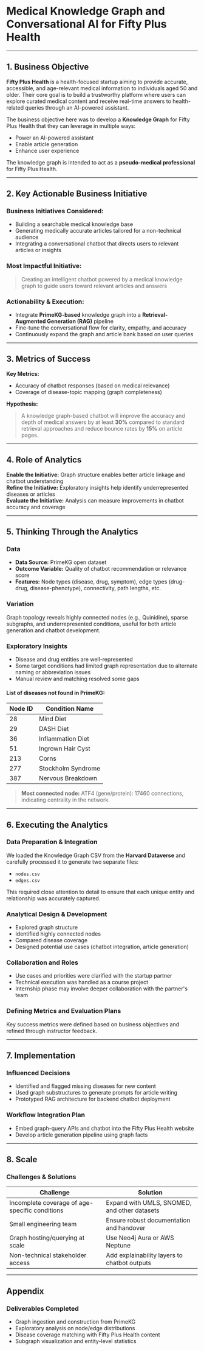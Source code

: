 # Medical Knowledge Graph and Conversational AI for Fifty Plus Health

---

##  1. Business Objective

**Fifty Plus Health** is a health-focused startup aiming to provide accurate, accessible, and age-relevant medical information to individuals aged 50 and older. Their core goal is to build a trustworthy platform where users can explore curated medical content and receive real-time answers to health-related queries through an AI-powered assistant.

The business objective here was to develop a **Knowledge Graph** for Fifty Plus Health that they can leverage in multiple ways:
- Power an AI-powered assistant
- Enable article generation
- Enhance user experience

The knowledge graph is intended to act as a **pseudo-medical professional** for Fifty Plus Health.

---

## 2. Key Actionable Business Initiative

### Business Initiatives Considered:
- Building a searchable medical knowledge base
- Generating medically accurate articles tailored for a non-technical audience
- Integrating a conversational chatbot that directs users to relevant articles or insights

### Most Impactful Initiative:
> Creating an intelligent chatbot powered by a medical knowledge graph to guide users toward relevant articles and answers

### Actionability & Execution:
- Integrate **PrimeKG-based** knowledge graph into a **Retrieval-Augmented Generation (RAG)** pipeline
- Fine-tune the conversational flow for clarity, empathy, and accuracy
- Continuously expand the graph and article bank based on user queries

---

##  3. Metrics of Success

**Key Metrics:**
- Accuracy of chatbot responses (based on medical relevance)
- Coverage of disease-topic mapping (graph completeness)

**Hypothesis:**
> A knowledge graph-based chatbot will improve the accuracy and depth of medical answers by at least **30%** compared to standard retrieval approaches and reduce bounce rates by **15%** on article pages.

---

##  4. Role of Analytics

**Enable the Initiative:** Graph structure enables better article linkage and chatbot understanding  
**Refine the Initiative:** Exploratory insights help identify underrepresented diseases or articles  
**Evaluate the Initiative:** Analysis can measure improvements in chatbot accuracy and coverage

---

## 5. Thinking Through the Analytics

### **Data**
- **Data Source:** PrimeKG open dataset
- **Outcome Variable:** Quality of chatbot recommendation or relevance score
- **Features:** Node types (disease, drug, symptom), edge types (drug-drug, disease-phenotype), connectivity, path lengths, etc.

### **Variation**
Graph topology reveals highly connected nodes (e.g., Quinidine), sparse subgraphs, and underrepresented conditions, useful for both article generation and chatbot development.

### **Exploratory Insights**
- Disease and drug entities are well-represented
- Some target conditions had limited graph representation due to alternate naming or abbreviation issues
- Manual review and matching resolved some gaps

#### List of diseases not found in PrimeKG:

| Node ID | Condition Name       |
|---------|----------------------|
| 28      | Mind Diet            |
| 29      | DASH Diet            |
| 36      | Inflammation Diet    |
| 51      | Ingrown Hair Cyst    |
| 213     | Corns                |
| 277     | Stockholm Syndrome   |
| 387     | Nervous Breakdown    |

> **Most connected node:** ATF4 (gene/protein): 17460 connections, indicating centrality in the network.

---

##  6. Executing the Analytics

### Data Preparation & Integration
We loaded the Knowledge Graph CSV from the **Harvard Dataverse** and carefully processed it to generate two separate files:
- `nodes.csv`
- `edges.csv`

This required close attention to detail to ensure that each unique entity and relationship was accurately captured.

### Analytical Design & Development
- Explored graph structure
- Identified highly connected nodes
- Compared disease coverage
- Designed potential use cases (chatbot integration, article generation)

### Collaboration and Roles
- Use cases and priorities were clarified with the startup partner
- Technical execution was handled as a course project
- Internship phase may involve deeper collaboration with the partner's team

### Defining Metrics and Evaluation Plans
Key success metrics were defined based on business objectives and refined through instructor feedback.

---

##  7. Implementation

### Influenced Decisions
- Identified and flagged missing diseases for new content
- Used graph substructures to generate prompts for article writing
- Prototyped RAG architecture for backend chatbot deployment

### Workflow Integration Plan
- Embed graph-query APIs and chatbot into the Fifty Plus Health website
- Develop article generation pipeline using graph facts

---

##  8. Scale

### Challenges & Solutions

| Challenge                              | Solution                                                  |
|----------------------------------------|-----------------------------------------------------------|
| Incomplete coverage of age-specific conditions | Expand with UMLS, SNOMED, and other datasets             |
| Small engineering team                 | Ensure robust documentation and handover                 |
| Graph hosting/querying at scale        | Use Neo4j Aura or AWS Neptune                            |
| Non-technical stakeholder access       | Add explainability layers to chatbot outputs             |



---

##  Appendix

### Deliverables Completed
- Graph ingestion and construction from PrimeKG
- Exploratory analysis on node/edge distributions
- Disease coverage matching with Fifty Plus Health content
- Subgraph visualization and entity-level statistics


